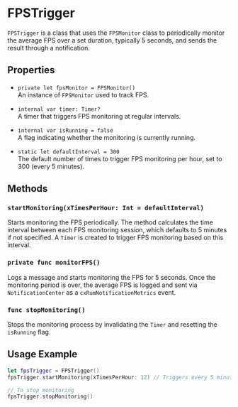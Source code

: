 
# FPSTrigger

`FPSTrigger` is a class that uses the `FPSMonitor` class to periodically monitor the average FPS over a set duration, typically 5 seconds, and sends the result through a notification.

## Properties

- `private let fpsMonitor = FPSMonitor()`  
  An instance of `FPSMonitor` used to track FPS.

- `internal var timer: Timer?`  
  A timer that triggers FPS monitoring at regular intervals.

- `internal var isRunning = false`  
  A flag indicating whether the monitoring is currently running.

- `static let defaultInterval = 300`  
  The default number of times to trigger FPS monitoring per hour, set to 300 (every 5 minutes).

## Methods

### `startMonitoring(xTimesPerHour: Int = defaultInterval)`

Starts monitoring the FPS periodically. The method calculates the time interval between each FPS monitoring session, which defaults to 5 minutes if not specified. A `Timer` is created to trigger FPS monitoring based on this interval.

### `private func monitorFPS()`

Logs a message and starts monitoring the FPS for 5 seconds. Once the monitoring period is over, the average FPS is logged and sent via `NotificationCenter` as a `cxRumNotificationMetrics` event.

### `func stopMonitoring()`

Stops the monitoring process by invalidating the `Timer` and resetting the `isRunning` flag.

## Usage Example

```swift
let fpsTrigger = FPSTrigger()
fpsTrigger.startMonitoring(xTimesPerHour: 12) // Triggers every 5 minutes

// To stop monitoring
fpsTrigger.stopMonitoring()
